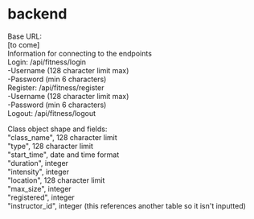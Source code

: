 # backend

Base URL:\
[to come]\
Information for connecting to the endpoints  
Login: /api/fitness/login\
-Username (128 character limit max)\
-Password (min 6 characters)\
Register: /api/fitness/register\
-Username (128 character limit max)\
-Password (min 6 characters)\
Logout: /api/fitness/logout  

Class object shape and fields:\
"class_name", 128 character limit \
"type", 128 character limit\
"start_time", date and time format\
"duration", integer\
"intensity", integer\
"location", 128 character limit\
"max_size", integer\
"registered", integer\
"instructor_id", integer (this references another table so it isn't inputted)